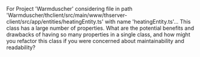 For Project 'Warmduscher' considering file in path 'Warmduscher/thclient/src/main/www/thserver-client/src/app/entities/heatingEntity.ts' with name 'heatingEntity.ts'...
This class has a large number of properties. What are the potential benefits and drawbacks of having so many properties in a single class, and how might you refactor this class if you were concerned about maintainability and readability?